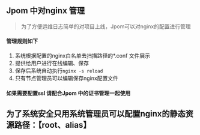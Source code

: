 ## Jpom 中对nginx 管理

> 为了方便运维日志简单的对项目上线，Jpom可以对nginx的配置进行管理

#### 管理规则如下

1. 系统根据配置的nginx白名单去扫描路径的*.conf 文件展示
2. 提供给用户进行在线编辑、保存
3. 保存后系统自动执行`nginx -s reload`
4. 只有节点管理员可以编辑保存nginx配置文件

#### 如果需要配置ssl 请配合Jpom 中的证书管理一起使用

## 为了系统安全只用系统管理员可以配置nginx的静态资源路径：【root、alias】
